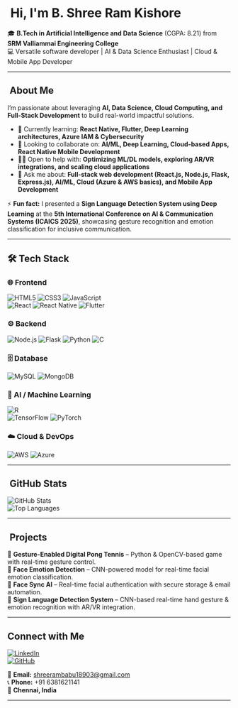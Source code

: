 # ​ Hi, I'm B. Shree Ram Kishore  

🎓 **B.Tech in Artificial Intelligence and Data Science** (CGPA: 8.21) from **SRM Valliammai Engineering College**  
💻 Versatile software developer | AI & Data Science Enthusiast | Cloud & Mobile App Developer  

---

## ​ About Me  

I’m passionate about leveraging **AI, Data Science, Cloud Computing, and Full-Stack Development** to build real-world impactful solutions.

- 🌱 Currently learning: **React Native, Flutter, Deep Learning architectures, Azure IAM & Cybersecurity**  
- 🤝 Looking to collaborate on: **AI/ML, Deep Learning, Cloud-based Apps, React Native Mobile Development**  
- 🙋‍♂️ Open to help with: **Optimizing ML/DL models, exploring AR/VR integrations, and scaling cloud applications**  
- 💬 Ask me about: **Full-stack web development (React.js, Node.js, Flask, Express.js), AI/ML, Cloud (Azure & AWS basics), and Mobile App Development**  

⚡ **Fun fact:** I presented a **Sign Language Detection System using Deep Learning** at the **5th International Conference on AI & Communication Systems (ICAICS 2025)**, showcasing gesture recognition and emotion classification for inclusive communication.

---


## 🛠 Tech Stack  

### 🌐 Frontend  
![HTML5](https://img.shields.io/badge/HTML5-E34F26?style=for-the-badge&logo=html5&logoColor=white)
![CSS3](https://img.shields.io/badge/CSS3-1572B6?style=for-the-badge&logo=css3&logoColor=white)
![JavaScript](https://img.shields.io/badge/JavaScript-F7DF1E?style=for-the-badge&logo=javascript&logoColor=black)  
![React](https://img.shields.io/badge/React-20232A?style=for-the-badge&logo=react&logoColor=61DAFB)
![React Native](https://img.shields.io/badge/React_Native-20232A?style=for-the-badge&logo=react&logoColor=61DAFB)
![Flutter](https://img.shields.io/badge/Flutter-02569B?style=for-the-badge&logo=flutter&logoColor=white)

### ⚙️ Backend  
![Node.js](https://img.shields.io/badge/Node.js-339933?style=for-the-badge&logo=node.js&logoColor=white)
![Flask](https://img.shields.io/badge/Flask-000000?style=for-the-badge&logo=flask&logoColor=white)
![Python](https://img.shields.io/badge/Python-3776AB?style=for-the-badge&logo=python&logoColor=white)
![C](https://img.shields.io/badge/C-00599C?style=for-the-badge&logo=c&logoColor=white)

### 🗄 Database  
![MySQL](https://img.shields.io/badge/MySQL-4479A1?style=for-the-badge&logo=mysql&logoColor=white)
![MongoDB](https://img.shields.io/badge/MongoDB-47A248?style=for-the-badge&logo=mongodb&logoColor=white)

### 🤖 AI / Machine Learning  
![R](https://img.shields.io/badge/R-276DC3?style=for-the-badge&logo=r&logoColor=white)  
![TensorFlow](https://img.shields.io/badge/TensorFlow-FF6F00?style=for-the-badge&logo=tensorflow&logoColor=white)
![PyTorch](https://img.shields.io/badge/PyTorch-EE4C2C?style=for-the-badge&logo=pytorch&logoColor=white)

### ☁️ Cloud & DevOps  
![AWS](https://img.shields.io/badge/AWS-232F3E?style=for-the-badge&logo=amazon-aws&logoColor=white)
![Azure](https://img.shields.io/badge/Microsoft_Azure-0078D4?style=for-the-badge&logo=microsoft-azure&logoColor=white)

---


## ​ GitHub Stats  

![GitHub Stats](https://github-readme-stats.vercel.app/api?username=Shree18903&show_icons=true&theme=radical)  
![Top Languages](https://github-readme-stats.vercel.app/api/top-langs/?username=Shree18903&layout=compact&theme=radical)  

---

## ​ Projects  

🔹 **Gesture-Enabled Digital Pong Tennis** – Python & OpenCV-based game with real-time gesture control.  
🔹 **Face Emotion Detection** – CNN-powered model for real-time facial emotion classification.  
🔹 **Face Sync AI** – Real-time facial authentication with secure storage & email automation.  
🔹 **Sign Language Detection System** – CNN-based real-time hand gesture & emotion recognition with AR/VR integration.  

---

##  Connect with Me  

[![LinkedIn](https://img.shields.io/badge/LinkedIn-0077B5?style=for-the-badge&logo=linkedin&logoColor=white)](https://www.linkedin.com/in/shree-ram-kishore-81067a244/)  
[![GitHub](https://img.shields.io/badge/GitHub-000?style=for-the-badge&logo=github&logoColor=white)](https://github.com/Shree18903)  

📧 **Email:** shreerambabu18903@gmail.com  
📞 **Phone:** +91 6381621141  
📍 **Chennai, India**  

---
